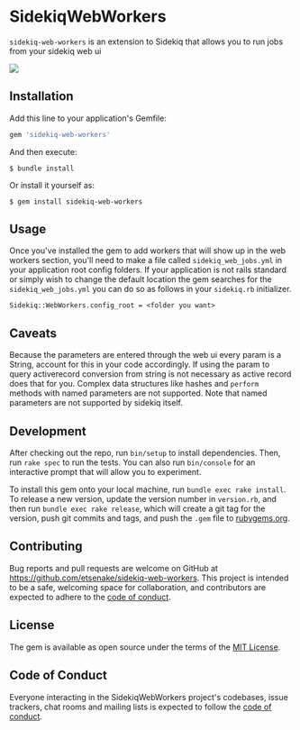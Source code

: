 # SidekiqWebWorkers

`sidekiq-web-workers` is an extension to Sidekiq that allows you to run jobs from your sidekiq web ui

<a href="https://codeclimate.com/github/etsenake/sidekiq-web-workers/maintainability"><img src="https://api.codeclimate.com/v1/badges/4e80e0acd08398d0df0d/maintainability" /></a>

## Installation

Add this line to your application's Gemfile:

```ruby
gem 'sidekiq-web-workers'
```

And then execute:

    $ bundle install

Or install it yourself as:

    $ gem install sidekiq-web-workers

## Usage

Once you've installed the gem to add workers that will show up in the web workers section, you'll need to make a file called `sidekiq_web_jobs.yml` in your application root config folders.
If your application is not rails standard or simply wish to change the default location the gem searches for the `sidekiq_web_jobs.yml` you can do so as follows in your `sidekiq.rb` initializer.

`Sidekiq::WebWorkers.config_root = <folder you want>`

## Caveats
Because the parameters are entered through the web ui every param is a String, account for this in your code accordingly. If using the param to query activerecord conversion from string is not necessary as active record does that for you.
Complex data structures like hashes and `perform` methods with named parameters are not supported. Note that named parameters are not supported by sidekiq itself.

## Development

After checking out the repo, run `bin/setup` to install dependencies. Then, run `rake spec` to run the tests. You can also run `bin/console` for an interactive prompt that will allow you to experiment.

To install this gem onto your local machine, run `bundle exec rake install`. To release a new version, update the version number in `version.rb`, and then run `bundle exec rake release`, which will create a git tag for the version, push git commits and tags, and push the `.gem` file to [rubygems.org](https://rubygems.org).

## Contributing

Bug reports and pull requests are welcome on GitHub at https://github.com/etsenake/sidekiq-web-workers. This project is intended to be a safe, welcoming space for collaboration, and contributors are expected to adhere to the [code of conduct](https://github.com/etsenake/sidekiq-web-workers/blob/master/CODE_OF_CONDUCT.md).


## License

The gem is available as open source under the terms of the [MIT License](https://opensource.org/licenses/MIT).

## Code of Conduct

Everyone interacting in the SidekiqWebWorkers project's codebases, issue trackers, chat rooms and mailing lists is expected to follow the [code of conduct](https://github.com/etsenake/sidekiq-web-workers/blob/master/CODE_OF_CONDUCT.md).
